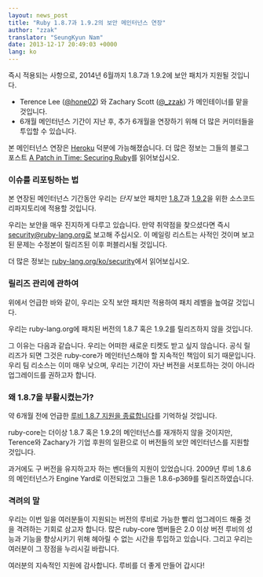```yaml
---
layout: news_post
title: "Ruby 1.8.7과 1.9.2의 보안 메인터넌스 연장"
author: "zzak"
translator: "SeungKyun Nam"
date: 2013-12-17 20:49:03 +0000
lang: ko
---
```


즉시 적용되는 사항으로, 2014년 6월까지 1.8.7과 1.9.2에 보안 패치가 지원될 것입니다.

* Terence Lee ([@hone02](https://twitter.com/hone02))
  와 Zachary Scott ([@_zzak](https://twitter.com/_zzak))
  가 메인테이너를 맡을 것입니다.
* 6개월 메인터넌스 기간이 지난 후, 추가 6개월을 연장하기 위해 더 많은 커미터들을 투입할 수 있습니다.

본 메인터넌스 연장은 [Heroku][heroku] 덕분에 가능해졌습니다.
더 많은 정보는 그들의 블로그 포스트 [A Patch in Time: Securing Ruby][securing-ruby]를 읽어보십시오.

### 이슈를 리포팅하는 법

본 연장된 메인터넌스 기간동안 우리는 _단지_ 보안 패치만 [1.8.7][source-187]과 [1.9.2][source-192]을 위한 소스코드 리파지토리에 적용할 것입니다.

우리는 보안을 매우 진지하게 다루고 있습니다. 만약 취약점을 찾으셨다면 즉시 security@ruby-lang.org로 보고해 주십시오.
이 메일링 리스트는 사적인 것이며 보고된 문제는 수정본이 릴리즈된 이후 퍼블리시될 것입니다.

더 많은 정보는 [ruby-lang.org/ko/security][security-ko]에서 읽어보십시오.

### 릴리즈 관리에 관하여

위에서 언급한 바와 같이, 우리는 오직 보안 패치만 적용하여 패치 레벨을 높여갈 것입니다.

우리는 ruby-lang.org에 패치된 버전의 1.8.7 혹은 1.9.2를 릴리즈하지 않을 것입니다.

그 이유는 다음과 같습니다. 우리는 어떠한 새로운 티켓도 받고 싶지 않습니다.
공식 릴리즈가 되면 그것은 ruby-core가 메인터넌스해야 할 지속적인 책임이 되기 때문입니다.
우리 팀 리소스는 이미 매우 낮으며, 우리는 기간이 자난 버전을 서포트하는 것이 아니라 업그레이드를 권하고자 합니다.

### 왜 1.8.7을 부활시켰는가?

약 6개월 전에 언급한 [루비 1.8.7 지원을 종료합니다][sunset-187-ko]를 기억하실 것입니다.

ruby-core는 더이상 1.8.7 혹은 1.9.2의 메인터넌스를 재개하지 않을 것이지만,
Terence와 Zachary가 기업 후원의 일환으로 이 버전들의 보안 메인터넌스를 지원할 것입니다.

과거에도 구 버전을 유지하고자 하는 벤더들의 지원이 있었습니다. 2009년 루비 1.8.6의 메인터넌스가 Engine Yard로 이전되었고
그들은 1.8.6-p369를 릴리즈하였습니다.

### 격려의 말

우리는 이번 일을 여러분들이 지원되는 버전의 루비로 가능한 빨리 업그레이드 해줄 것을 격려하는 기회로 삼고자 합니다.
많은 ruby-core 멤버들은 2.0 이상 버전 루비의 성능과 기능을 향상시키기 위해 헤아릴 수 없는 시간을 투입하고 있습니다.
그리고 우리는 여러분이 그 장점을 누리시길 바랍니다.

여러분의 지속적인 지원에 감사합니다. 루비를 더 좋게 만들어 갑시다!

[heroku]:        http://heroku.com/
[securing-ruby]: https://blog.heroku.com/archives/2013/12/5/a_patch_in_time_securing_ruby/
[source-187]:    http://bugs.ruby-lang.org/projects/ruby-187/repository
[source-192]:    http://bugs.ruby-lang.org/projects/ruby-192/repository
[security-ko]:   https://www.ruby-lang.org/ko/security/
[sunset-187-ko]: https://www.ruby-lang.org/ko/news/2013/06/30/we-retire-1-8-7/
